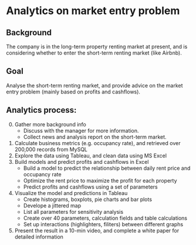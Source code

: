 # Analytics on market entry problem

## Background
The company is in the long-term property renting market at present, and is considering whether to enter the short-term renting market (like Airbnb).

## Goal
Analyse the short-term renting market, and provide advice on the market entry problem (mainly based on profits and cashflows).

## Analytics process:
0. Gather more background info
    * Discuss with the manager for more information.
    * Collect news and analysis report on the short-term market.
1. Calculate business metrics (e.g. occupancy rate), and retrieved over 200,000 records from MySQL
2. Explore the data using Tableau, and clean data using MS Excel
3. Build models and predict profits and cashflows in Excel  
    * Build a model to predict the relationship between daily rent price and occupancy rate
    * Optimize the rent price to maximize the profit for each property
    * Predict profits and cashflows using a set of parameters
4. Visualize the model and predictions in Tableau
    * Create histograms, boxplots, pie charts and bar plots
    * Develope a jittered map
    * List all parameters for sensitivity analysis
    + Create over 40 parameters, calculation fields and table calculations
    + Set up interactions (highlighters, filiters) between different graphs
5. Present the result in a 10-min video, and complete a white paper for detailed information